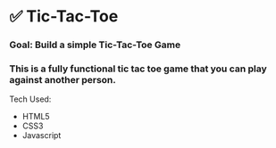 # ✅ Tic-Tac-Toe 

### Goal: Build a simple Tic-Tac-Toe Game

### This is a fully functional tic tac toe game that you can play against another person.


Tech Used:
- HTML5
- CSS3
- Javascript
```
